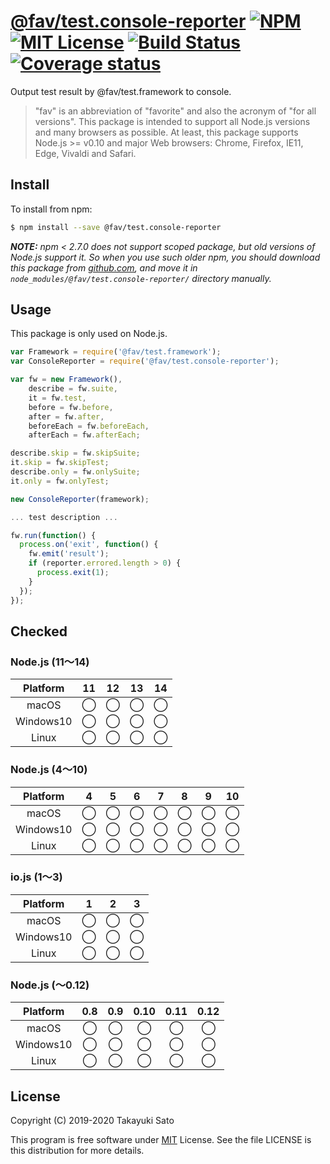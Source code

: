 # [@fav/test.console-reporter][repo-url] [![NPM][npm-img]][npm-url] [![MIT License][mit-img]][mit-url] [![Build Status][travis-img]][travis-url] [![Coverage status][coverage-img]][coverage-url]

Output test result by @fav/test.framework to console.

> "fav" is an abbreviation of "favorite" and also the acronym of "for all versions".
> This package is intended to support all Node.js versions and many browsers as possible.
> At least, this package supports Node.js >= v0.10 and major Web browsers: Chrome, Firefox, IE11, Edge, Vivaldi and Safari.


## Install

To install from npm:

```sh
$ npm install --save @fav/test.console-reporter
```

***NOTE:*** *npm < 2.7.0 does not support scoped package, but old versions of Node.js support it. So when you use such older npm, you should download this package from [github.com][repo-url], and move it in `node_modules/@fav/test.console-reporter/` directory manually.*


## Usage

This package is only used on Node.js.

```js
var Framework = require('@fav/test.framework');
var ConsoleReporter = require('@fav/test.console-reporter');

var fw = new Framework(),
    describe = fw.suite,
    it = fw.test,
    before = fw.before,
    after = fw.after,
    beforeEach = fw.beforeEach,
    afterEach = fw.afterEach;

describe.skip = fw.skipSuite;
it.skip = fw.skipTest;
describe.only = fw.onlySuite;
it.only = fw.onlyTest;

new ConsoleReporter(framework);

... test description ...

fw.run(function() {
  process.on('exit', function() {
    fw.emit('result');
    if (reporter.errored.length > 0) {
      process.exit(1);
    }
  });
});
```


## Checked

### Node.js (11〜14)

| Platform  |   11   |   12   |   13   |   14   |
|:---------:|:------:|:------:|:------:|:------:|
| macOS     |&#x25ef;|&#x25ef;|&#x25ef;|&#x25ef;|
| Windows10 |&#x25ef;|&#x25ef;|&#x25ef;|&#x25ef;|
| Linux     |&#x25ef;|&#x25ef;|&#x25ef;|&#x25ef;|

### Node.js (4〜10)

| Platform  |   4    |   5    |   6    |   7    |   8    |   9    |   10   |
|:---------:|:------:|:------:|:------:|:------:|:------:|:------:|:------:|
| macOS     |&#x25ef;|&#x25ef;|&#x25ef;|&#x25ef;|&#x25ef;|&#x25ef;|&#x25ef;|
| Windows10 |&#x25ef;|&#x25ef;|&#x25ef;|&#x25ef;|&#x25ef;|&#x25ef;|&#x25ef;|
| Linux     |&#x25ef;|&#x25ef;|&#x25ef;|&#x25ef;|&#x25ef;|&#x25ef;|&#x25ef;|

### io.js (1〜3)

| Platform  |   1    |   2    |   3    |
|:---------:|:------:|:------:|:------:|
| macOS     |&#x25ef;|&#x25ef;|&#x25ef;|
| Windows10 |&#x25ef;|&#x25ef;|&#x25ef;|
| Linux     |&#x25ef;|&#x25ef;|&#x25ef;|

### Node.js (〜0.12)

| Platform  |  0.8   |  0.9   |  0.10  |  0.11  |  0.12  |
|:---------:|:------:|:------:|:------:|:------:|:------:|
| macOS     |&#x25ef;|&#x25ef;|&#x25ef;|&#x25ef;|&#x25ef;|
| Windows10 |&#x25ef;|&#x25ef;|&#x25ef;|&#x25ef;|&#x25ef;|
| Linux     |&#x25ef;|&#x25ef;|&#x25ef;|&#x25ef;|&#x25ef;|


## License

Copyright (C) 2019-2020 Takayuki Sato

This program is free software under [MIT][mit-url] License.
See the file LICENSE is this distribution for more details.

[repo-url]: https://github.com/sttk/fav-test.console-reporter/
[npm-img]: https://img.shields.io/badge/npm-v0.2.0-blue.svg
[npm-url]: https://www.npmjs.com/package/@fav/test.console-reporter
[mit-img]: https://img.shields.io/badge/license-MIT-green.svg
[mit-url]: https://opensource.org/licenses/MIT
[travis-img]: https://travis-ci.org/sttk/fav-test.console-reporter.svg?branch=master
[travis-url]: https://travis-ci.org/sttk/fav-test.console-reporter
[coverage-img]: https://coveralls.io/repos/github/sttk/fav-test.console-reporter/badge.svg?branch=master
[coverage-url]: https://coveralls.io/github/sttk/fav-test.console-reporter?branch=master
